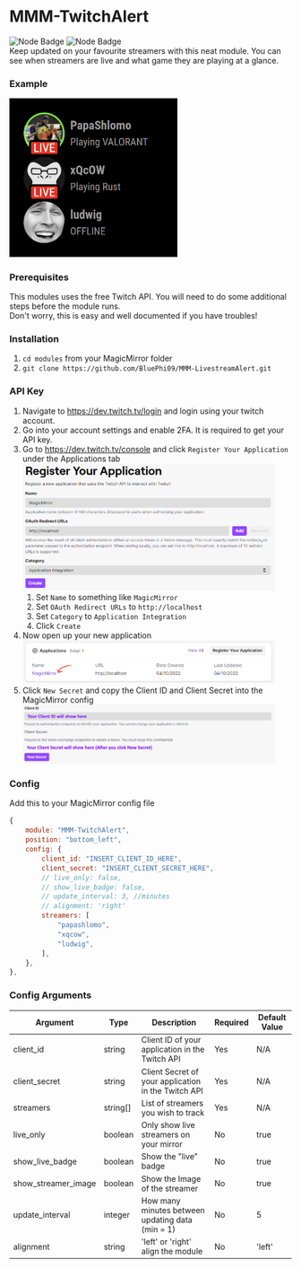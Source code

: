 # MMM-TwitchAlert
![Node Badge](https://img.shields.io/badge/Node.js-339933?style=for-the-badge&logo=nodedotjs&logoColor=white) ![Node Badge](https://img.shields.io/badge/Twitch-9146FF?style=for-the-badge&logo=twitch&logoColor=white) \
Keep updated on your favourite streamers with this neat module. You can see when streamers are live and what game they are playing at a glance.

### Example
<img src="public/imgs/readme_example_1.png" alt="Example of the module" width="300"/>

### Prerequisites
This modules uses the free Twitch API. You will need to do some additional steps before the module runs.\
Don't worry, this is easy and well documented if you have troubles!

### Installation
1. `cd modules` from your MagicMirror folder
2. `git clone https://github.com/BluePhi09/MMM-LivestreamAlert.git`

### API Key
1. Navigate to https://dev.twitch.tv/login and login using your twitch account.
2. Go into your account settings and enable 2FA. It is required to get your API key.
3. Go to https://dev.twitch.tv/console and click `Register Your Application` under the Applications tab <br> <img src="public/imgs/readme_register_application.png" alt="Registering An Application" width="450"/>
    1. Set `Name` to something like `MagicMirror`
    2. Set `OAuth Redirect URLs` to `http://localhost`
    3. Set `Category` to `Application Integration`
    4. Click `Create`
4. Now open up your new application <br> <img src="public/imgs/readme_open_application.png" alt="Opening The Application Manager" width="450"/>
5. Click `New Secret` and copy the Client ID and Client Secret into the MagicMirror config <br> <img src="public/imgs/readme_get_keys.png" alt="Getting The API Keys" width="450"/>

### Config
Add this to your MagicMirror config file
```javascript
{
    module: "MMM-TwitchAlert",
    position: "bottom_left",
    config: {
        client_id: "INSERT_CLIENT_ID_HERE",
        client_secret: "INSERT_CLIENT_SECRET_HERE",
        // live_only: false,
        // show_live_badge: false,
        // update_interval: 3, //minutes
        // alignment: 'right'
        streamers: [
            "papashlomo",
            "xqcow",
            "ludwig",
        ],
    },
},
```

### Config Arguments
Argument | Type | Description | Required | Default Value
-|-|-|-|-
client_id | string | Client ID of your application in the Twitch API | Yes | N/A
client_secret | string | Client Secret of your application in the Twitch API | Yes | N/A
streamers | string[] | List of streamers you wish to track | Yes | N/A
live_only | boolean | Only show live streamers on your mirror | No | true
show_live_badge | boolean | Show the "live" badge | No | true
show_streamer_image | boolean | Show the Image of the streamer | No | true
update_interval | integer | How many minutes between updating data (min = 1) | No | 5
alignment | string | 'left' or 'right' align the module | No | 'left'
